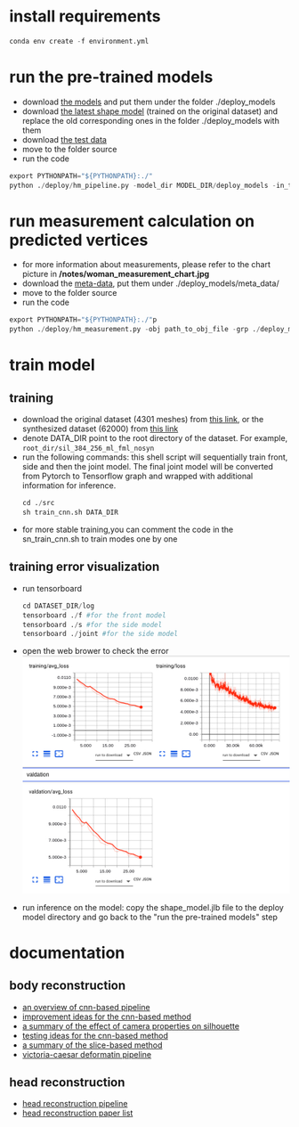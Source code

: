 # install requirements
```python
conda env create -f environment.yml
```

# run the pre-trained models
- download [the models](https://drive.google.com/open?id=1l_Tc83U2ZVafjaq6XunPkLrTdrq93RCS) and put them under the folder ./deploy_models
- download [the latest shape model](https://drive.google.com/open?id=1ue5UYiTWyuc1t2wWOj7X4OqVPdRSI-AR) (trained on the original dataset) and replace the old corresponding ones in the folder ./deploy_models with them
- download [the test data](https://drive.google.com/open?id=1BLL8VAjId6qBA3p6ebytQRsY7Xk0hCp7)
- move to the folder source
- run the code
```python
export PYTHONPATH="${PYTHONPATH}:./"
python ./deploy/hm_pipeline.py -model_dir MODEL_DIR/deploy_models -in_txt_file TEST_DATA_DIR/data.txt
```

# run measurement calculation on predicted vertices
- for more information about measurements, please refer to the chart picture in __/notes/woman_measurement_chart.jpg__
- download the [meta-data](https://drive.google.com/open?id=1YUdRzxdwfDj9-QXz9NScr9SaMWKkabKP), put them under ./deploy_models/meta_data/ 
- move to the folder source
- run the code
```python
export PYTHONPATH="${PYTHONPATH}:./"p
python ./deploy/hm_measurement.py -obj path_to_obj_file -grp ./deploy_models/meta_data/victoria_measure_vert_groups.pkl -nbr ./deploy_models/meta_data/victoria_measure_contour_circ_neighbor_idxs.pkl
```
# train model
## training
- download the original dataset (4301 meshes) from [this link](https://drive.google.com/open?id=1c9eHv9NBo4PkfpRCHWix1wzCKumsICG3), 
or the synthesized dataset (62000) from [this link](https://drive.google.com/open?id=18Kaj8A18wEMiZmmi7y9k9QDmSsFrcQO_)
- denote DATA_DIR point to the root directory of the dataset. For example, ```root_dir/sil_384_256_ml_fml_nosyn```
- run the following commands: this shell script will sequentially train front, side and then the joint model. The final joint model
will be converted from Pytorch to Tensorflow graph and wrapped with additional information for inference.
    ```python
    cd ./src
    sh train_cnn.sh DATA_DIR
    ```
- for more stable training,you can comment the code in the sn_train_cnn.sh to train modes one by one
## training error visualization
- run tensorboard
    ```python
    cd DATASET_DIR/log
    tensorboard ./f #for the front model
    tensorboard ./s #for the side model
    tensorboard ./joint #for the side model
    ```
- open the web brower to check the error
![traing_error](notes/images/training_error.jpg)

- run inference on the model: copy the shape_model.jlb file to the deploy model directory and go back to the "run the pre-trained models" step

# documentation
## body reconstruction
- [an overview of cnn-based pipeline](./notes/cnn_pipeline.md)
- [improvement ideas for the cnn-based method ](./notes/cnn_improvement_list.md)
- [a summary of the effect of camera properties on silhouette](./notes/cnn_camera_effect.md)
- [testing ideas for the cnn-based method](notes/testing_ideas.md)
- [a summary of the slice-based method](./notes/slice_method_summary.md)
- [victoria-caesar deformatin pipeline](./notes/vic_mpii_deformation_pipeline.md)
## head reconstruction
- [head reconstruction pipeline](./notes/head_reconstruction.md)
- [head reconstruction paper list](./notes/head_reconstruction_paper_list.md)
